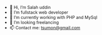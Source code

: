 - 👋 Hi, I’m Salah uddin
- 👀 I’m fullstack web developer
- 🌱 I’m currently working with PHP and MySql
- 💞️ I’m looking freelancing
- 📫 Contact me: tsumon@gmail.com

<!---
sofobd/sofobd is a ✨ special ✨ repository because its `README.md` (this file) appears on your GitHub profile.
You can click the Preview link to take a look at your changes.
--->
